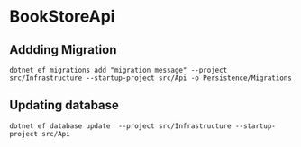 # BookStoreApi
## Addding Migration
    dotnet ef migrations add "migration message" --project src/Infrastructure --startup-project src/Api -o Persistence/Migrations 

## Updating database
    dotnet ef database update  --project src/Infrastructure --startup-project src/Api 
